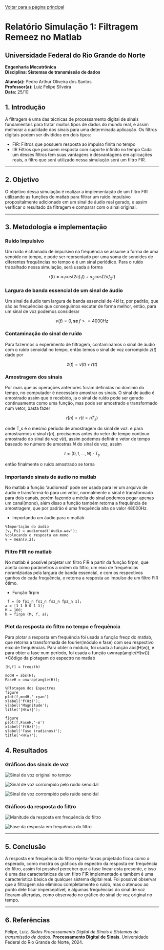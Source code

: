 <script type="text/javascript" async
  src="https://cdn.jsdelivr.net/npm/mathjax@3/es5/tex-mml-chtml.js">
</script>

[Voltar para a página principal](../../index.md)
# **Relatório Simulação 1: Filtragem Remeez no Matlab**
## Universidade Federal do Rio Grande do Norte

**Engenharia Mecatrônica**  
**Disciplina: Sistemas de transmissão de dados**

**Aluno(a):** Pedro Arthur Oliveira dos Santos  
**Professor(a):** Luiz Felipe Silveira  
**Data:** 25/10

## 1. Introdução
A filtragem é uma das técnicas de processamento digital de sinais fundamentais para tratar muitos tipos de dados do mundo real, e assim melhorar a qualidade dos sinais para uma determinada aplicação.
Os filtros digitais podem ser divididos em dois tipos:
* FIR: Filtros que possuem resposta ao impulso finita no tempo
* IIR  Filtros que possuem resposta com suporte infinito no tempo
Cada um desses filtros tem suas vantagens e desvantagens em aplicações reais, o filtro que será utilizado nessa simulação será um filtro FIR.

---

## 2. Objetivo
O objetivo dessa simulação é realizar a implementação de um filtro FIR utilizando as funções do matlab para filtrar um ruído impulsivo propositalmente adicionado em um sinal de áudio real gerado, e assim verificar o resultado da filtragem e comparar com o sinal original.


---

## 3. Metodologia e implementação

### Ruído Impulsivo 
Um ruído é chamado de impulsivo na frequência se assume a forma de uma senoide no tempo, e pode ser reprsentado por uma soma de senoides de diferentes frequências no tempo e é um sinal periódico. Para o ruído trabalhado nessa simulação, será usada a forma

$$
r(t) = a_1 cos(2 \pi f_1 t) + a_2 cos(2 \pi f_2 t) 
$$

### Largura de banda essencial de um sinal de áudio
Um sinal de áudio tem largura de banda essencial de 4kHz, por padrão, que são as frequências que conseguimos escutar de forma melhor, então, para um sinal de voz podemos considerar 

$$
v(f) = 0, \textbf{se } f>=4000Hz 
$$


### Contaminação do sinal de ruído
Para fazermos o experimento de filtragem, contaminamos o sinal de áudio com o ruído senoidal no tempo, então temos o sinal de voz corrompido $z(t)$ dado por

$$
z(t) = v(t) + r(t)
$$

### Amostragem dos sinais
Por mais que as operações anteriores foram definidas no domínio do tempo, no computador é necessário amostrar os sinais.
O sinal de áudio é amostrado assim que é recebido, ja o sinal de ruído pode ser gerado continuamente como uma função, mas pode ser amostrado e transformado num vetor, basta fazer

$$
r[n] = r(t = nT_s)
$$

onde T_s é o mesmo período de amostragem do sinal de voz.
e para amostrarmos o sinal $r[n]$, precisamos antes do vetor de tempo contínuo amostrado do sinal de voz $v(t)$, assim podemos definir o vetor de tempo baseado no número de amostras $N$ do sinal de voz, assim

$$
t = (0,1,...,N)\cdot T_s
$$

então finalmente o ruído amostrado se torna
### Importando sinais de áudio no matlab
No matlab a função 'audioread' pode ser usada para ler um arquivo de áudio e transformá-lo para um vetor, normalmente o sinal é transformado para dois canais, porém fazendo a média do sinal podemos
pegar apenas um canal(mono), além disso a função também retorna a frequência de amostragem, que por padrão é uma frequência alta de valor 48000Hz.
* Importando um áudio para o matlab

```
%Importação do áudio
[v, Fs] = audioread('Audio.wav');
%colocando o resposta em mono
v = mean(v,2);
```

### Filtro FIR no matlab
No matlab é possível projetar um filtro FIR a partir da função firpm, que aceita como parâmetros a ordem do filtro, um eixo de frequências noramlziadas pela largura de banda essencial, e com os respectivos ganhos de cada
frequência, e retorna a resposta ao impulso de um filtro FIR ótimo.
* Função firpm
```
 f = [0 fp1_n fs1_n fs2_n fp2_n 1];
a = [1 1 0 0 1 1];
M = 100;
h = firpm (M, f, a);
```

### Plot da resposta do filtro no tempo e frequência
Para plotar a resposta em frequência foi usada a função freqz do matlab, que retorna a transformada de fourier(módulo e fase) com seu respectivo eixo de frequências.
Para obter o módulo, foi usada a função abs(H(w)), e para obter a fase num período, foi usada a função uwnrap(angle(H(w))).
*Código da plotagem do espectro no matlab
```
[H,f] = freqz(h)

modH = abs(H);
FaseH = unwrap(angle(H));

%Plotagem dos Espectros
figure
plot(f,modH,'-cyan')
xlabel('f(Hz)');
ylabel('Magnitude');
title('|H(w)|');

figure
plot(f,FaseH,'-m')
xlabel('f(Hz)');
ylabel('Fase (radianos)');
title('<H(w)');

```

## 4. Resultados 

### Gráficos dos sinais de voz
![Sinal de voz original no tempo](./imagens/Sinal_de_voz_original.png)

![Sinal de voz corrompido pelo ruído senoidal](./imagens/Sinal_corrompido.png)

![Sinal de voz corrompido pelo ruído senoidal](./imagens/Sinal_filtrado.png)

### Gráficos da resposta do filtro
![Manitude da resposta em frequência do filtro](./imagens/Magnitude_resposta_em_frequencia_do_filtro.png)

![Fase da resposta em frequência do filtro](./imagens/Fase_da_resposta_em_frequencia_do_filtro.png)

---

## 5. Conclusão
A resposta em frequência do filtro rejeita-faixas projetado ficou como o esperado, como mostra os gráficos do espectro da resposta em frequência do filtro, assim foi possível perceber que a fase linear esta presente, e isso é uma das características de um filtro FIR implementado e também é uma característica básica de qualquer sistema digital real.
Foi possível observar que a filtragem não eliminou completamente o ruído, mas o atenuou ao ponto dele ficar imperceptível, e algumas frequências do sinal de voz ficaram alteradas, como observado no gráfico do sinal de voz original no tempo.

---

## 6. Referências

Felipe, Luiz. *Slides Processamento Digital de Sinais e Sistemas de transmissão de dados*. **Processamento Digital de Sinais**. Universidade Federal do Rio Grande do Norte, 2024.
